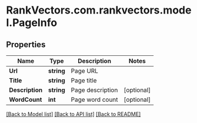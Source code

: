 # RankVectors.com.rankvectors.model.PageInfo

## Properties

Name | Type | Description | Notes
------------ | ------------- | ------------- | -------------
**Url** | **string** | Page URL | 
**Title** | **string** | Page title | 
**Description** | **string** | Page description | [optional] 
**WordCount** | **int** | Page word count | [optional] 

[[Back to Model list]](../../README.md#documentation-for-models) [[Back to API list]](../../README.md#documentation-for-api-endpoints) [[Back to README]](../../README.md)

